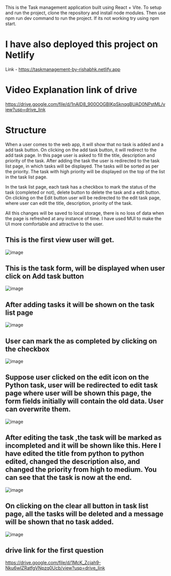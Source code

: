 This is the Task management application built using React + Vite.
To setup and run the project, clone the repository and install node modules.
Then use npm run dev command to run the project. If its not working try using npm start.

# I have also deployed this project on Netlify
Link - https://taskmanagement-by-rishabhk.netlify.app

# Video Explanation link of drive 
https://drive.google.com/file/d/1nAID8_900OOGBIKpSknqgBUAD0NPstML/view?usp=drive_link

# Structure
When a user comes to the web app, it will show that no task is added and a add task button.
On clicking on the add task button, it will redirect to the add task page. In this page user is asked to fill the title, description and priority of the task.
After adding the task the user is redirected to the task list page, in which tasks will be displayed. 
The tasks will be sorted as per the priority. The task with high priority will be displayed on the top of the list in the task list page.

In the task list page, each task has a checkbox to mark the status of the task (completed or not), delete button to delete the task and a edit button. On clicking on the Edit button user will be redirected to the edit task page, where user can edit the title, description, priority of the task.

All this changes will be saved to local storage, there is no loss of data when the page is refreshed at any instance of time.
I have used MUI to make the UI more comfortable and attractive to the user.

## This is the first view user will get.
![image](https://github.com/Rishhabhk/task-management/assets/117934626/624cff8f-416d-4e3d-ad89-428474e20a3e)

## This is the task form, will be displayed when user click on Add task button
![image](https://github.com/Rishhabhk/task-management/assets/117934626/dafd4fe9-1504-4cb5-8d5e-7755a9ebb679)

## After adding tasks it will be shown on the task list page
![image](https://github.com/Rishhabhk/task-management/assets/117934626/6fe6d327-cff3-47ad-a9ac-c9bf846a2798)

## User can mark the as completed by clicking on the checkbox
![image](https://github.com/Rishhabhk/task-management/assets/117934626/1bcf6520-4bd4-47a8-8035-2e2637efdbab)

## Suppose user clicked on the edit icon on the Python task, user will be redirected to edit task page where user will be shown this page, the form fields initially will contain the old data. User can overwrite them.
![image](https://github.com/Rishhabhk/task-management/assets/117934626/af639e13-8d0a-4ad1-8ffc-e0cbb6659a39)

## After editing the task ,the task will be marked as incompleted and it will be shown like this. Here I have edited the title from python to python edited, changed the description also, and changed the priority from high to medium. You can see that the task is now at the end.
![image](https://github.com/Rishhabhk/task-management/assets/117934626/7d320c7c-456b-4caf-84ec-571c878cfdb2)

## On clicking on the clear all button in task list page, all the tasks will be deleted and a message will be shown that no task added.
![image](https://github.com/Rishhabhk/task-management/assets/117934626/c2d4ffc6-d056-44c9-abe5-fcd2f1c617af)



## drive link for the first question
https://drive.google.com/file/d/1McK_Zcjah9-Nku6wIZRatfgVNpzq0Ucb/view?usp=drive_link





